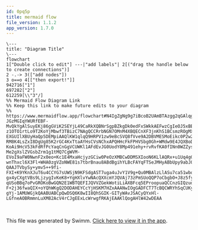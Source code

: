 ```yaml
---
id: 0pq5p
title: mermaid flow
file_version: 1.1.2
app_version: 1.7.0
---
```


<!--MERMAID {width:100}-->
```mermaid
\---
title: "Diagram Title"
\---
flowchart
1["Double click to edit"] ---|"add labels"| 2[("drag the handle below to create connections")]
2 -.-> 3(["add nodes"])
3 o==o 4[["then export!"]]
942716["1"]
697282["2"]
612259[\\"3"/]
%% Mermaid Flow Diagram Link
%% Keep this link to make future edits to your diagram
%% https://www.mermaidflow.app/flowchart#N4IgZgNg9g7iBcoB2UAmBTAzgg2qGAlqgC4AWCATAAwAcANCKegQOanEICMnFDRCITiAYAHKJgLECUJAlAAPBAGYlnAHQA2DZypKAnDQp6ArFQAsZhgE8u3TWerG9FDRQoB2XTQC+DVAENifzkQCH8AI3QIAQARKABXcIh0AAIAYwgCNIBrFOIoFPRUSWEQACd-JGzMGIqYWURfEBF-MvQkYgAlSuyEKj86gGViK2SEYjL49CaRkXQBNrSgpBZkgDk0edFxSWkkAEFwzCgIeOJ5xBBFeBV1LR19QxNzSxAbeG47hyonFzdPJQ+BiYKLoJZFBBgfwQEEDfwsFgEFaQ6Eg3z4IhkShUfqMZhsDgfcx8VACCilMQSKQyELXVxUNQ0JmcDR6ExmQw0TjWShONRGDRKdyqYUUUycJoBIIhMKRaLwECoCosPJMFKkSqoZIpOWwPIFNJtQKpNIyJBg6lIbAMCpVGp1BrAJotNodbpVPpwmDDUYXCZTGZWOYCKURfwgjYYCk7S2HY6nc60hD0xnM1nsznct68vT8vSC4WcUXipog5Lg0nwKEw9BwhFIlgomvokCEEjkeDUXFMVjsLjEkD8BVKaNUvZJ+B6HE8+DGUySwLBS6yqICfyoVApFAYa3lHr2-z1OTO1rtLo9T2KoYjMbwf3TBizC7NAgQCCRrbNGN7OMnM4XBQECnXF3jnKhS1BCsmzROgMXbbF6DxXtCW4XhB0rEAzFHXYaUua4eGnbN4Hcec-EXGUIlXBUyHaQp5DEMpiAAQlKW1qlqQ9HRPV1zw9eBcSVQ8fVve9A2DBVMESMoEikc0P2w2Mjj-RM8K4LsZxI8DgUg85K2rGC4KxTtaAYHsCVsNChxAPQHHcFkFPHVSbg0Gh+WMdw9E4JQXBoDQzFcGclGMMw1F0ItjB0cKOTMBdpWXSj5UEVj9w4o9GlEU83QvfivWEv1JgfEAnwWC1KlWdB5O08tdOg2sr3hRFkSrVE6spHCDiUhMAKuZQXLcjyvJ8vyAqIoKQrCkjIpI6LvBbNsjOoRCzL7D4eBJARWXcChDAc3DANnXRQqMH4-KoAi9HcV53kFdRfPcYaqCnGgVCUWKl1AFdEvJG0UodY8Mp491ehy+rvRvfKA0fINn0WZZysqkAywtCE7wK7YxxkX8uonUwlCOqdjFO87LpnG7GQ0e7-Me2gXslZVGsbZrm1g1tMQ7CgWVM-EVoI9aFW0NwnF2x0eo+Kc1E4MxaHcjyzGCiw0PeOzXMBCwDDMSXIooN6KLlAQRx+u1Uq4gGzyBy9BLB31xgKsTnwmfw5gALygIh9ggYgEaRqCmdhL8MY6+N-wnThxcl6X3Fl+WHA0zgVZoNWE81s7tbrBnau8ABdBgihYLBcFAYqFTSeJMHyABbUpy9abJ0DKYZWkJEAoDmWQGGrspa7KABRJAMJb9pSiRc4KiWPYAHU2exYFwZCMvpNryf4I+JorNz9AAFoOT0VQeBc4whVKY54jKNJnyER9WjzpvvsRhJT-QAAJTVbySy+ymv5++9fi-FXI+K9YKnXJuT6u4CCYG7sUWSjN9KFSdgAST7uga4uJvY1V9g+Qu0MBAlzLlASu7ca51wboxAQA824gA7l3XuGExDDyHh0Ou-gx4yCXgtVBs9LjzygIvKeK8+YgHXlvYwNAcQXXcmYJQVAj73zPmSUoQQP7oCbgbO+J8z5fy1OfBRV9lGaJ-qUSoBBq7oPvGROKoBwGQN2E1WBTQEFIJQVVZGekWotiLiAXBFcq5EProopuaQCCnzGIQzudcaE4KCRkT8w8mEsKQGw9mHDrZcImDw9AiTKCrwwkInQEVnpbTsmYdwMj1HPlUYo6+AgsLAlkU-F+2j36fwaQIX+oYQhWKgQ2DODAHEYCcYjHSKM7HZxAAANwIOgGADFCT7TcBQCWRYhSqCUKyJQHJFaUEkfyZ6uMOZihoAfV4Lt8F9DUMYDw5h3LcD8gfTwEpJQEHhBUcuABZZR-gYj-1AMUWGjkQAABUABCpQwDSQ6K8wII8QhSGIK-GITyWAvJSACyQYxHl-LGfneAOBRmmnLuXM82AcV4rCJgEExLcWrwgfRKAjEAAKlQogAHlW42wDEAA
```
<!--MCONTENT {content: "\\---<br/>\ntitle: \"Diagram Title\"<br/>\n\\---<br/>\nflowchart<br/>\n1\\[\"Double click to edit\"\\] ---|\"add labels\"| 2\\[(\"drag the handle below to create connections\")\\]<br/>\n2 -.-> 3(\\[\"add nodes\"\\])<br/>\n3 o==o 4\\[\\[\"then export!\"\\]\\]<br/>\n942716\\[\"1\"\\]<br/>\n697282\\[\"2\"\\]<br/>\n612259\\[\\\\\"3\"/\\]<br/>\n%% Mermaid Flow Diagram Link<br/>\n%% Keep this link to make future edits to your diagram<br/>\n%% https://www.mermaidflow.app/flowchart#N4IgZgNg9g7iBcoB2UAmBTAzgg2qGAlqgC4AWCATAAwAcANCKegQOanEICMnFDRCITiAYAHKJgLECUJAlAAPBAGYlnAHQA2DZypKAnDQp6ArFQAsZhgE8u3TWerG9FDRQoB2XTQC+DVAENifzkQCH8AI3QIAQARKABXcIh0AAIAYwgCNIBrFOIoFPRUSWEQACd-JGzMGIqYWURfEBF-MvQkYgAlSuyEKj86gGViK2SEYjL49CaRkXQBNrSgpBZkgDk0edFxSWkkAEFwzCgIeOJ5xBBFeBV1LR19QxNzSxAbeG47hyonFzdPJQ+BiYKLoJZFBBgfwQEEDfwsFgEFaQ6Eg3z4IhkShUfqMZhsDgfcx8VACCilMQSKQyELXVxUNQ0JmcDR6ExmQw0TjWShONRGDRKdyqYUUUycJoBIIhMKRaLwECoCosPJMFKkSqoZIpOWwPIFNJtQKpNIyJBg6lIbAMCpVGp1BrAJotNodbpVPpwmDDUYXCZTGZWOYCKURfwgjYYCk7S2HY6nc60hD0xnM1nsznct68vT8vSC4WcUXipog5Lg0nwKEw9BwhFIlgomvokCEEjkeDUXFMVjsLjEkD8BVKaNUvZJ+B6HE8+DGUySwLBS6yqICfyoVApFAYa3lHr2-z1OTO1rtLo9T2KoYjMbwf3TBizC7NAgQCCRrbNGN7OMnM4XBQECnXF3jnKhS1BCsmzROgMXbbF6DxXtCW4XhB0rEAzFHXYaUua4eGnbN4Hcec-EXGUIlXBUyHaQp5DEMpiAAQlKW1qlqQ9HRPV1zw9eBcSVQ8fVve9A2DBVMESMoEikc0P2w2Mjj-RM8K4LsZxI8DgUg85K2rGC4KxTtaAYHsCVsNChxAPQHHcFkFPHVSbg0Gh+WMdw9E4JQXBoDQzFcGclGMMw1F0ItjB0cKOTMBdpWXSj5UEVj9w4o9GlEU83QvfivWEv1JgfEAnwWC1KlWdB5O08tdOg2sr3hRFkSrVE6spHCDiUhMAKuZQXLcjyvJ8vyAqIoKQrCkjIpI6LvBbNsjOoRCzL7D4eBJARWXcChDAc3DANnXRQqMH4-KoAi9HcV53kFdRfPcYaqCnGgVCUWKl1AFdEvJG0UodY8Mp491ehy+rvRvfKA0fINn0WZZysqkAywtCE7wK7YxxkX8uonUwlCOqdjFO87LpnG7GQ0e7-Me2gXslZVGsbZrm1g1tMQ7CgWVM-EVoI9aFW0NwnF2x0eo+Kc1E4MxaHcjyzGCiw0PeOzXMBCwDDMSXIooN6KLlAQRx+u1Uq4gGzyBy9BLB31xgKsTnwmfw5gALygIh9ggYgEaRqCmdhL8MY6+N-wnThxcl6X3Fl+WHA0zgVZoNWE81s7tbrBnau8ABdBgihYLBcFAYqFTSeJMHyABbUpy9abJ0DKYZWkJEAoDmWQGGrspa7KABRJAMJb9pSiRc4KiWPYAHU2exYFwZCMvpNryf4I+JorNz9AAFoOT0VQeBc4whVKY54jKNJnyER9WjzpvvsRhJT-QAAJTVbySy+ymv5++9fi-FXI+K9YKnXJuT6u4CCYG7sUWSjN9KFSdgAST7uga4uJvY1V9g+Qu0MBAlzLlASu7ca51wboxAQA824gA7l3XuGExDDyHh0Ou-gx4yCXgtVBs9LjzygIvKeK8+YgHXlvYwNAcQXXcmYJQVAj73zPmSUoQQP7oCbgbO+J8z5fy1OfBRV9lGaJ-qUSoBBq7oPvGROKoBwGQN2E1WBTQEFIJQVVZGekWotiLiAXBFcq5EProopuaQCCnzGIQzudcaE4KCRkT8w8mEsKQGw9mHDrZcImDw9AiTKCrwwkInQEVnpbTsmYdwMj1HPlUYo6+AgsLAlkU-F+2j36fwaQIX+oYQhWKgQ2DODAHEYCcYjHSKM7HZxAAANwIOgGADFCT7TcBQCWRYhSqCUKyJQHJFaUEkfyZ6uMOZihoAfV4Lt8F9DUMYDw5h3LcD8gfTwEpJQEHhBUcuABZZR-gYj-1AMUWGjkQAABUABCpQwDSQ6K8wII8QhSGIK-GITyWAvJSACyQYxHl-LGfneAOBRmmnLuXM82AcV4rCJgEExLcWrwgfRKAjEAAKlQogAHlW42wDEAA<br/>"} --->

<br/>

This file was generated by Swimm. [Click here to view it in the app](https://swimm-web-app.web.app/repos/Z2l0aHViJTNBJTNBdDElM0ElM0FlcmFuLXN3aW1t/docs/0pq5p).
